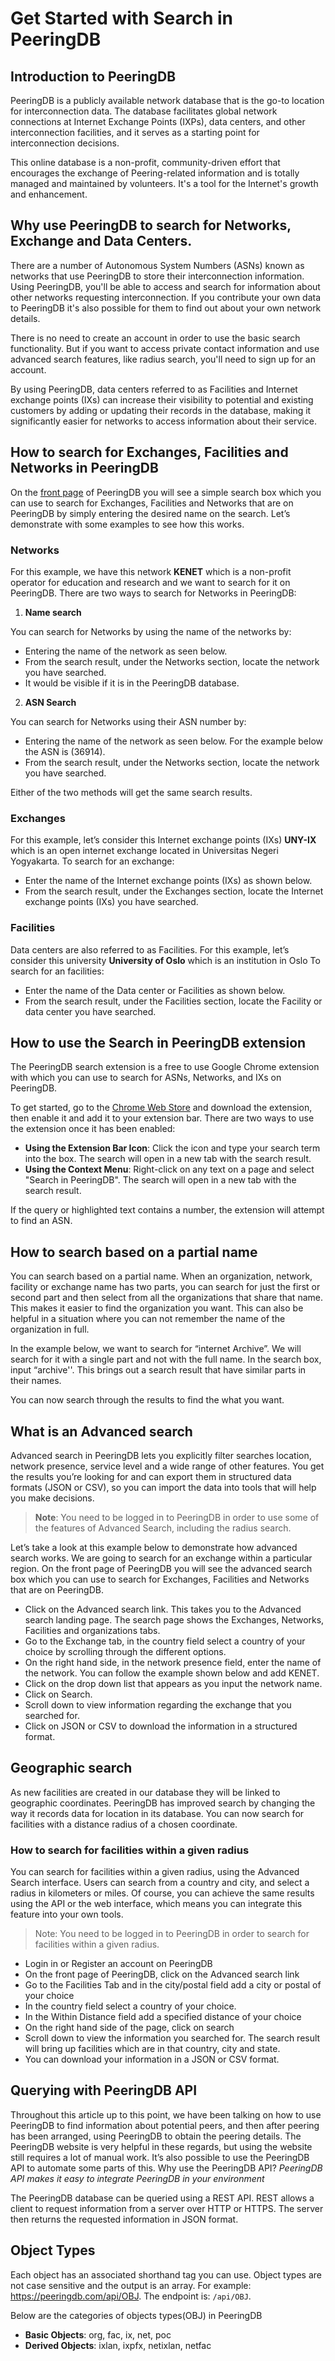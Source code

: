 # Get Started with Search in PeeringDB

## Introduction to PeeringDB
PeeringDB is a publicly available network database that is the go-to location for interconnection data. The database facilitates global network connections at Internet Exchange Points (IXPs), data centers, and other interconnection facilities, and it serves as a starting point for interconnection decisions.

This online database is a non-profit, community-driven effort that encourages the exchange of Peering-related information and is totally managed and maintained by volunteers. It's a tool for the Internet's growth and enhancement.

## Why use PeeringDB to search for Networks, Exchange and Data Centers.

There are a number of Autonomous System Numbers (ASNs) known as networks that use PeeringDB to store their interconnection information. Using PeeringDB, you'll be able to access and search for information about other networks requesting interconnection.  If you contribute your own data to PeeringDB it's also possible for them to find out about your own network details. 

There is no need to create an account in order to use the basic search functionality. But if you want to access private contact information and use advanced search features, like radius search, you'll need to sign up for an account.

By using PeeringDB, data centers referred to as Facilities and Internet exchange points (IXs) can increase their visibility to potential and existing customers by adding or updating their records in the database, making it significantly easier for networks to access information about their service.

## How to search for Exchanges, Facilities and Networks in PeeringDB
On the [front page](https://www.peeringdb.com/) of PeeringDB you will see a simple search box which you can use to search for Exchanges, Facilities and Networks that are on PeeringDB by simply entering the desired name on the search. Let’s demonstrate with some examples to see how this works.

### Networks
For this example, we have this network **KENET** which is a non-profit operator for education and research and we want to search for it on PeeringDB. 
There are two ways to search for Networks in PeeringDB:

1. **Name search**

You can search for Networks by using the name of the networks by:
- Entering the name of the network as seen below.
- From the search result, under the Networks section, locate the network you have searched.
- It would be visible if it is in the PeeringDB database.

2. **ASN Search**

You can search for Networks using their ASN number by:
- Entering the name of the network as seen below. For the example below the ASN is (36914).
- From the search result, under the Networks section, locate the network you have searched.

Either of the two methods will get the same search results. 

### Exchanges
For this example, let’s consider this Internet exchange points (IXs) **UNY-IX** which is an open internet exchange located in Universitas Negeri Yogyakarta.
 To search for an exchange:
- Enter the name of the Internet exchange points (IXs) as shown below.
- From the search result, under the Exchanges section, locate the Internet exchange points (IXs) you have searched.

### Facilities
Data centers are also referred to as Facilities. For this example, let’s consider this university **University of Oslo** which is an institution in Oslo
To search for an facilities:
- Enter the name of the Data center or Facilities as shown below.
- From the search result, under the Facilities section, locate the Facility or data center you have searched.


## How to use the Search in PeeringDB extension
The PeeringDB search extension is a free to use Google Chrome extension with which you can use to search for ASNs, Networks, and IXs on PeeringDB.

To get started, go to the [Chrome Web Store](https://chrome.google.com/webstore/detail/search-in-peeringdb/aogffgldgfjelpadabfbcngmndbceiad/related?hl=en) and download the extension, then enable it and add it to your extension bar. There are two ways to use the extension once it has been enabled:

- **Using the Extension Bar Icon**: Click the icon and type your search term into the box. The search will open in a new tab with the search result.
- **Using the Context Menu**: Right-click on any text on a page and select "Search in PeeringDB". The search will open in a new tab with the search result.

If the query or highlighted text contains a number, the extension will attempt to find an ASN. 

## How to search based on a partial name
You can search based on a partial name. When an organization, network, facility or exchange name has two parts, you can search for just the first or second part and then select from all the organizations that share that name. This makes it easier to find the organization you want. This can also be helpful in a situation where you can not remember the name of the organization in full. 

In the example below, we want to search for “internet Archive”. We will search for it with a single part and not with the full name. 
In the search box, input “archive''. This brings out a search result that have similar parts in their names. 

You can now search through the results to find the what you want.

## What is an Advanced search
Advanced search in PeeringDB  lets you explicitly filter searches location, network presence, service level and a wide range of other features. You get the results you’re looking for and can export them in structured data formats (JSON or CSV), so you can import the data into tools that will help you make decisions. 
> **Note**: You need to be logged in to PeeringDB in order to use some of the features of Advanced Search, including the radius search.

Let’s take a look at this example below to demonstrate how advanced search works. We are going to search for an exchange within a particular region.
On the front page of PeeringDB you will see the advanced search box which you can use to search for Exchanges, Facilities and Networks that are on PeeringDB.

- Click on the Advanced search link. This takes you to the Advanced search landing page. The search page shows the Exchanges, Networks, Facilities and organizations tabs. 
- Go to the Exchange tab, in the country field select a country of your choice by scrolling through the different options.
- On the right hand side, in the network presence field, enter the name of the network. You can follow the example shown below and add KENET.
- Click on the drop down list that appears as you input the network name.
- Click on Search.
- Scroll down to view information regarding the exchange that you searched for.
- Click on JSON or CSV to download the information in a structured format.

## Geographic search
As new facilities are created in our database they will be linked to geographic coordinates. PeeringDB has improved search by changing the way it records data for location in its database. You can now search for facilities with a distance radius of a chosen coordinate. 

### How to search for facilities within a given radius
You can search for facilities within a given radius, using the Advanced Search interface. Users can search from a country and city, and select a radius in kilometers or miles. Of course, you can achieve the same results using the API or the web interface, which means you can integrate this feature into your own tools.
> Note: You need to be logged in to PeeringDB in order to search for facilities within a given radius.
- Login in or Register an account on PeeringDB
- On the front page of PeeringDB, click on the Advanced search link
- Go to the Facilities Tab and in the city/postal field add a city or postal of your choice
- In the country field select a country of your choice.
- In the Within Distance field  add a specified distance of your choice 
- On the right hand side of the page, click on search
- Scroll down to view the information you searched for. The search result will bring up facilities which are in that country, city and state.
- You can download your information in a JSON or CSV format.


## Querying with PeeringDB API

Throughout this article up to this point, we have been talking on how to use PeeringDB to find information about potential peers, and then after peering has been arranged, using PeeringDB to obtain the peering details.
The PeeringDB website is very helpful in these regards, but using the website still requires a lot of manual work. It’s also possible to use the PeeringDB API to automate some parts of this. Why use the PeeringDB API? _PeeringDB API makes it easy to integrate PeeringDB in your environment_

The PeeringDB database can be queried using a REST API. REST allows a client to request information from a server over HTTP or HTTPS. The server then returns the requested information in JSON format.


## Object Types
Each object has an associated shorthand tag you can use. Object types are not case sensitive and the output is an array.
For example: https://peeringdb.com/api/OBJ. The endpoint is: `/api/OBJ`.

Below are the categories of objects types(OBJ) in PeeringDB
- **Basic Objects**: org, fac, ix, net, poc 
- **Derived Objects**: ixlan, ixpfx, netixlan, netfac

